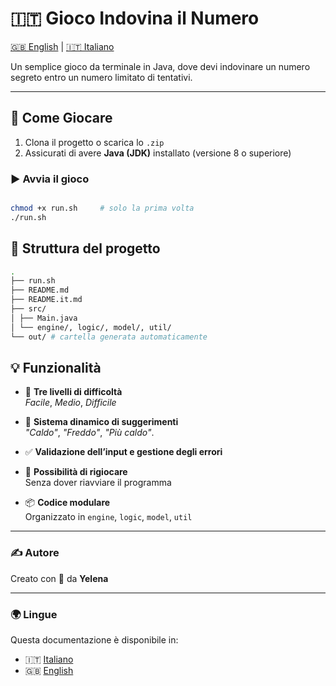 # 🇮🇹 Gioco Indovina il Numero

[🇬🇧 English](README.md) | [🇮🇹 Italiano](README.it.md)

Un semplice gioco da terminale in Java, dove devi indovinare un numero segreto entro un numero limitato di tentativi.

---

## 🚀 Come Giocare

1. Clona il progetto o scarica lo `.zip`
2. Assicurati di avere **Java (JDK)** installato (versione 8 o superiore)

### ▶️ Avvia il gioco

```bash

chmod +x run.sh     # solo la prima volta
./run.sh

```

## 📁 Struttura del progetto

```bash
.
├── run.sh
├── README.md
├── README.it.md
├── src/
│ ├── Main.java
│ └── engine/, logic/, model/, util/
└── out/ # cartella generata automaticamente

```

## 💡 Funzionalità

- 🔢 **Tre livelli di difficoltà**  
  _Facile_, _Medio_, _Difficile_

- 🧠 **Sistema dinamico di suggerimenti**  
  _"Caldo"_, _"Freddo"_, _"Più caldo"_.

- ✅ **Validazione dell’input e gestione degli errori**

- 🔁 **Possibilità di rigiocare**  
  Senza dover riavviare il programma

- 📦 **Codice modulare**  
  Organizzato in `engine`, `logic`, `model`, `util`

---

### ✍️ Autore

Creato con 💛 da **Yelena**

---

### 🌍 Lingue

Questa documentazione è disponibile in:

- 🇮🇹 [Italiano](README.it.md)
- 🇬🇧 [English](README.md)
